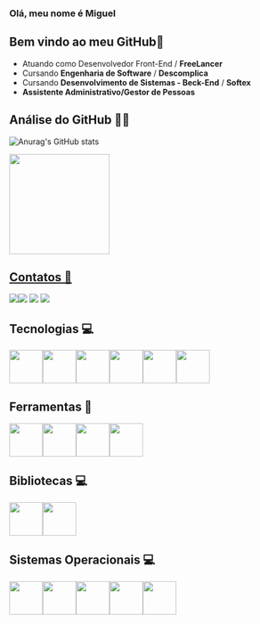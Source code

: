 ### Olá, meu nome é Miguel
## Bem vindo ao meu GitHub👋

- Atuando como Desenvolvedor Front-End / **FreeLancer**
- Cursando **Engenharia de Software** / **Descomplica**
- Cursando **Desenvolvimento de Sistemas - Beck-End** / **Softex**
-  **Assistente Administrativo/Gestor de Pessoas**

## Análise do GitHub 🧑‍💻

![Anurag's GitHub stats](https://github-readme-stats.vercel.app/api?username=Miguel-Santana&show_icons=true&theme=radical)
<div>
<a href="https://github.com/seu-usuário-aqui">
<img loading="lazy" height="180em" src="https://github-readme-stats.vercel.app/api/top-langs/?username=miguelsantana105&layout=compact&langs_count=7&theme=dracula"/>
</div>

## Contatos 📱

<div>
<a href="https://instagram.com/miguel_santana104" target="_blank"><img loading="lazy" src="https://img.shields.io/badge/-Instagram-%23E4405F?style=for-the-badge&logo=instagram&logoColor=white" target="_blank"></a><a href="https://wa.me/81996602629" target="_blank"><img loading="lazy" src="https://img.shields.io/badge/WhatsApp-008000?style=for-the-badge&logo=whatsapp&logoColor=white" target="_blank"></a>
<a href = "miguel.santana104@gmail.com"><img loading="lazy" src="https://img.shields.io/badge/Gmail-D14836?style=for-the-badge&logo=gmail&logoColor=white" target="_blank"></a>
<a href="https://www.linkedin.com/in/MiguelSantana105" target="_blank"><img loading="lazy" src="https://img.shields.io/badge/-LinkedIn-%230077B5?style=for-the-badge&logo=linkedin&logoColor=white" target="_blank"></a>   
</div>

## Tecnologias 💻

<img loading="lazy" width="60" height="60" src="https://cdn.jsdelivr.net/gh/devicons/devicon@latest/icons/css3/css3-original-wordmark.svg" /><img loading="lazy" width="60" height="60" src="https://cdn.jsdelivr.net/gh/devicons/devicon@latest/icons/javascript/javascript-original.svg" /><img loading="lazy" width="60" height="60" src="https://cdn.jsdelivr.net/gh/devicons/devicon@latest/icons/html5/html5-original-wordmark.svg" /><img loading="lazy" width="60" height="60" src="https://cdn.jsdelivr.net/gh/devicons/devicon@latest/icons/azuresqldatabase/azuresqldatabase-original.svg" /><img loading="lazy" width="60" height="60" src="https://cdn.jsdelivr.net/gh/devicons/devicon@latest/icons/python/python-original-wordmark.svg" /><img loading="lazy" width="60" height="60" src="https://cdn.jsdelivr.net/gh/devicons/devicon@latest/icons/markdown/markdown-original.svg" />

## Ferramentas 🔧

<img loading="lazy" width="60" height="60" src="https://cdn.jsdelivr.net/gh/devicons/devicon@latest/icons/visualstudio/visualstudio-original.svg" /><img 
loading="lazy" width="60" height="60" src="https://cdn.jsdelivr.net/gh/devicons/devicon@latest/icons/git/git-original.svg" /><img loading="lazy" width="60" height="60" src="https://cdn.jsdelivr.net/gh/devicons/devicon@latest/icons/github/github-original.svg" /><img loading="lazy" width="60" height="60" src="https://cdn.jsdelivr.net/gh/devicons/devicon@latest/icons/arduino/arduino-original-wordmark.svg" />

## Bibliotecas 💻 

<img loading="lazy" width="60" height="60" src="https://cdn.jsdelivr.net/gh/devicons/devicon@latest/icons/nodejs/nodejs-original.svg" /><img loading="lazy" width="60" height="60" src="https://cdn.jsdelivr.net/gh/devicons/devicon@latest/icons/react/react-original.svg" />



## Sistemas Operacionais 💻 
<img loading="lazy" width="60" height="60" src="https://cdn.jsdelivr.net/gh/devicons/devicon@latest/icons/windows11/windows11-original.svg" /><img loading="lazy" width="60" height="60" src="https://cdn.jsdelivr.net/gh/devicons/devicon@latest/icons/linux/linux-original.svg" /><img loading="lazy" width="60" height="60" src="https://cdn.jsdelivr.net/gh/devicons/devicon@latest/icons/android/android-original.svg" /><img loading="lazy" width="60" height="60" src="https://cdn.jsdelivr.net/gh/devicons/devicon@latest/icons/apple/apple-original.svg" /><img loading="lazy" width="60" height="60" src="https://cdn.jsdelivr.net/gh/devicons/devicon@latest/icons/safari/safari-original.svg" />







          






          



